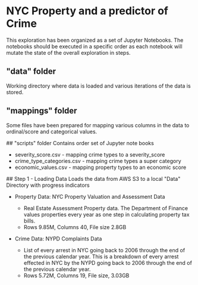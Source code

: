 # NYC Property and a predictor of Crime

This exploration has been organized as a set of Jupyter Notebooks.
The notebooks should be executed in a specific order as each notebook will mutate the state of the overall exploration in steps.

## "data" folder
Working directory where data is loaded and various iterations of the data is stored.

## "mappings" folder
Some files have been prepared for mapping various columns in the data to ordinal/score and categorical values.

## "scripts" folder
Contains order set of Jupyter note books

- severity_score.csv - mapping crime types to a severity_score
- crime_type_categories.csv - mapping crime types a super category
- economic_values.csv - mapping property types to an economic score

## Step 1 - Loading Data
Loads the data from AWS S3 to a local "Data" Directory with progress indicators

- Property Data: NYC Property Valuation and Assessment Data
  - Real Estate Assessment Property data. The Department of Finance values properties every year as one step in calculating property tax bills.
  - Rows 9.85M, Columns 40, File size 2.8GB

- Crime Data: NYPD Complaints Data
  - List of every arrest in NYC going back to 2006 through the end of the previous calendar year. This is a breakdown of every arrest effected in NYC by the NYPD going back to 2006 through the end of the previous calendar year.
  - Rows 5.72M, Columns 19, File size, 3.03GB
